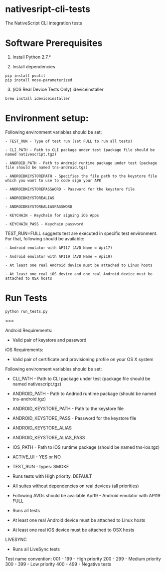 nativesript-cli-tests
=====================

The NativeScript CLI integration tests

Software Prerequisites
==
1. Install Python 2.7.*

2. Install dependencies
```
pip install psutil 
pip install nose-parameterized
```

3. (iOS Real Device Tests Only) ideviceinstaller
```
brew install ideviceinstaller
```

Environment setup:
==
Following environment variables should be set:

    - TEST_RUN - Type of test run (set FULL to run all tests)
 
    - CLI_PATH - Path to CLI package under test (package file should be named nativescript.tgz)
    
    - ANDROID_PATH - Path to Android runtime package under test (package file should be named tns-android.tgz)   
    
    - ANDROIDKEYSTOREPATH - Specifies the file path to the keystore file which you want to use to code sign your APK  
    
    - ANDROIDKEYSTOREPASSWORD - Password for the keystore file
    
    - ANDROIDKEYSTOREALIAS
    
    - ANDROIDKEYSTOREALIASPASSWORD
    
    - KEYCHAIN - Keychain for signing iOS Apps
    
    - KEYCHAIN_PASS - Keychain password

TEST_RUN=FULL suggests test are executed in specific test environment.
For that, following should be available: 

    - Android emulator with API17 (AVD Name = Api17)
    
    - Android emulator with API19 (AVD Name = Api19)
    
    - At least one real Android device must be attached to Linux hosts
    
    - At least one real iOS device and one real Android device must be attached to OSX hosts
    

Run Tests
===

```Shell
python run_tests.py
```
===

Android Requirements:
- Valid pair of keystore and password

iOS Requirements:
- Valid pair of certificate and provisioning profile on your OS X system

Following environment variables should be set:
- CLI_PATH - Path to CLI package under test (package file should be named nativescript.tgz)

- ANDROID_PATH - Path to Android runtime package (should be named tns-android.tgz)
- ANDROID_KEYSTORE_PATH - Path to the keystore file
- ANDROID_KEYSTORE_PASS - Password for the keystore file
- ANDROID_KEYSTORE_ALIAS
- ANDROID_KEYSTORE_ALIAS_PASS

- IOS_PATH - Path to iOS runtime package (should be named tns-ios.tgz)

- ACTIVE_UI - YES or NO

- TEST_RUN - types:
SMOKE
- Runs tests with High priority.
DEFAULT
- All suites without dependencies on real devices  (all priorities)
- Following AVDs should be available
   Api19 - Android emulator with API19
FULL
- Runs all tests
- At least one real Android device must be attached to Linux hosts
- At least one real iOS device must be attached to OSX hosts

LIVESYNC
- Runs all LiveSync tests

Test name convention:
001 - 199 - High priority
200 - 299 - Medium priority
300 - 399 - Low priority
400 - 499 - Negative tests
